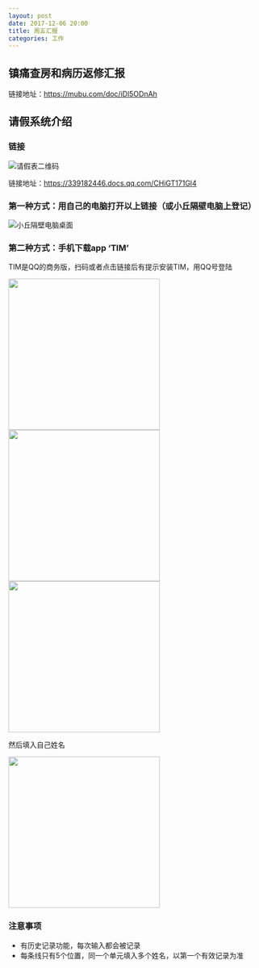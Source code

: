 ```yaml
---
layout: post
date: 2017-12-06 20:00
title: 周五汇报
categories: 工作
---
```


## 镇痛查房和病历返修汇报

链接地址：https://mubu.com/doc/iDl5ODnAh


## 请假系统介绍

### 链接

![请假表二维码](http://ocmk8pdgu.bkt.clouddn.com/4e88c2737d89a7a314e8a5242c1ea79c.png)

链接地址：https://339182446.docs.qq.com/CHiGT171Gl4

### 第一种方式：用自己的电脑打开以上链接（或小丘隔壁电脑上登记）

![小丘隔壁电脑桌面](http://ocmk8pdgu.bkt.clouddn.com/12e5e1c87e7ece6aea5f230a31754cc6.png)

### 第二种方式：手机下载app ‘TIM’

TIM是QQ的商务版，扫码或者点击链接后有提示安装TIM，用QQ号登陆

<img src="http://ocmk8pdgu.bkt.clouddn.com/bd33298f17fe3173de3bcd077231c8d8.png" width="300px" />

<img src="http://ocmk8pdgu.bkt.clouddn.com/ad0550a6f6c9a6979fe1351cd1009dea.png" width="300px" />

<img src="http://ocmk8pdgu.bkt.clouddn.com/fa05e210adb85299d9c96f14d6d2c764.png" width="300px" />

然后填入自己姓名

<img src="http://ocmk8pdgu.bkt.clouddn.com/e52d46c945105d6e1032b5a3f56e85ef.png" width="300px" />

### 注意事项

- 有历史记录功能，每次输入都会被记录
- 每条线只有5个位置，同一个单元填入多个姓名，以第一个有效记录为准
